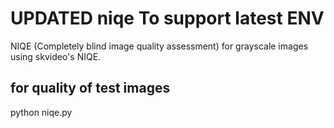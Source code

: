 # UPDATED niqe To support latest ENV

NIQE (Completely blind image quality assessment) for grayscale images using skvideo's NIQE.

## for quality of test images
python niqe.py 
